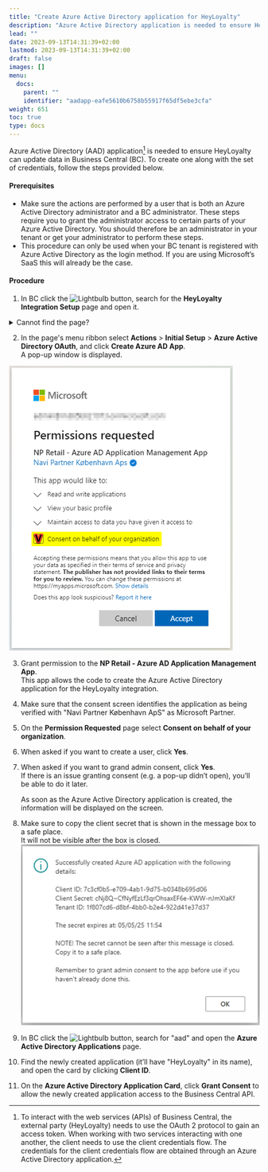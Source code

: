 ```yaml
---
title: "Create Azure Active Directory application for HeyLoyalty"
description: "Azure Active Directory application is needed to ensure HeyLoyalty can update data in Business Central"
lead: ""
date: 2023-09-13T14:31:39+02:00
lastmod: 2023-09-13T14:31:39+02:00
draft: false
images: []
menu:
  docs:
    parent: ""
    identifier: "aadapp-eafe5610b6758b55917f65df5ebe3cfa"
weight: 651
toc: true
type: docs
---
```


Azure Active Directory (AAD) application[^1] is needed to ensure HeyLoyalty can update data in Business Central (BC).
To create one along with the set of credentials, follow the steps provided below.
[^1]: To interact with the web services (APIs) of Business Central, the external party (HeyLoyalty) needs to use the OAuth 2 protocol to gain an access token. When working with two services interacting with one another, the client needs to use the client credentials flow. The credentials for the client credentials flow are obtained through an Azure Active Directory application.

#### Prerequisites

-	Make sure the actions are performed by a user that is both an Azure Active Directory administrator and a BC administrator. These steps require you to grant the administrator access to certain parts of your Azure Active Directory. You should therefore be an administrator in your tenant or get your administrator to perform these steps.
-	This procedure can only be used when your BC tenant is registered with Azure Active Directory as the login method. If you are using Microsoft’s SaaS this will already be the case.

#### Procedure

1. In BC click the ![Lightbulb](Lightbulb_icon.PNG) button, search for the **HeyLoyalty Integration Setup** page and open it.
<details>
<summary>
Cannot find the page?
</summary>
HeyLoyalty integration feature is not enabled by default. To enable it, navigate to <b>NaviPartner Feature Management</b> page, and make sure there is a checkmark in field <b>Enabled</b> on the <b>HeyLoyalty Integration</b> line. Do not forget to log into to the system again after enabling the integration.
</details>

2. In the page's menu ribbon select **Actions** > **Initial Setup** > **Azure Active Directory OAuth**, and click **Create Azure AD App**.   
   A pop-up window is displayed.       

![Granting permissions to NP Retail - Azure AD Application Management App](Images/AADappPermissions.png)

3. Grant permission to the **NP Retail - Azure AD Application Management App**.       
   This app allows the code to create the Azure Active Directory application for the HeyLoyalty integration.     
4. Make sure that the consent screen identifies the application as being verified with "Navi Partner København ApS" as Microsoft Partner.
5. On the **Permission Requested** page select **Consent on behalf of your organization**.

6. When asked if you want to create a user, click **Yes**.

7. When asked if you want to grand admin consent, click **Yes**.     
    If there is an issue granting consent (e.g. a pop-up didn’t open), you’ll be able to do it later.

    As soon as the Azure Active Directory application is created, the information will be displayed on the screen.

8. Make sure to copy the client secret that is shown in the message box to a safe place.    
   It will not be visible after the box is closed.
![Azure AD application details](Images/AADappDetails.png)

9. In BC click the ![Lightbulb](Lightbulb_icon.PNG) button, search for "aad" and open the **Azure Active Directory Applications** page.

10. Find the newly created application (it’ll have "HeyLoyalty" in its name), and open the card by clicking **Client ID**.

11. On the **Azure Active Directory Application Card**, click **Grant Consent** to allow the newly created application access to the Business Central API.

